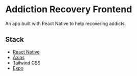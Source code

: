 # Addiction Recovery Frontend
An app built with React Native to help recovering addicts.

## Stack
<ul>
  <li><a href="https://reactnative.dev/">React Native</a></li>
  <li><a href="https://axios-http.com/">Axios</a></li>
  <li><a href="https://tailwindcss.com/">Tailwind CSS</a></li>
  <li><a href="https://expo.dev/">Expo</a></li>
</ul>
